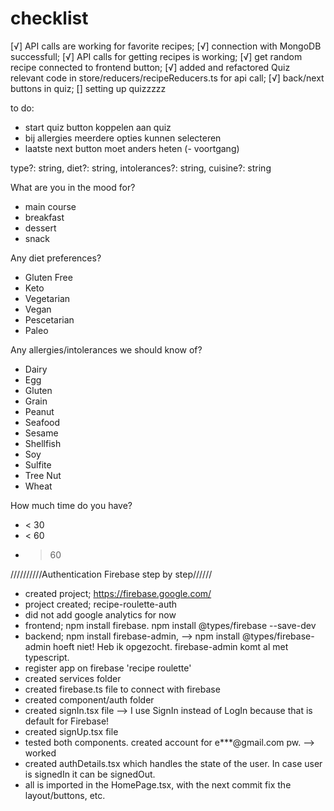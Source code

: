 # checklist

[√] API calls are working for favorite recipes;
[√] connection with MongoDB successfull;
[√] API calls for getting recipes is working;
[√] get random recipe connected to frontend button;
[√] added and refactored Quiz relevant code in store/reducers/recipeReducers.ts for api call;
[√] back/next buttons in quiz;
[] setting up quizzzzz


to do:
- start quiz button koppelen aan quiz
- bij allergies meerdere opties kunnen selecteren
- laatste next button moet anders heten
(- voortgang)

type?: string, diet?: string, intolerances?: string, cuisine?: string

What are you in the mood for?
- main course
- breakfast
- dessert
- snack

Any diet preferences?
- Gluten Free
- Keto
- Vegetarian
- Vegan
- Pescetarian
- Paleo


Any allergies/intolerances we should know of?
- Dairy
- Egg
- Gluten
- Grain
- Peanut
- Seafood
- Sesame
- Shellfish
- Soy
- Sulfite
- Tree Nut
- Wheat

How much time do you have?
- < 30
- < 60
- > 60

//////////Authentication Firebase step by step//////
- created project; https://firebase.google.com/
- project created; recipe-roulette-auth
- did not add google analytics for now
- frontend; npm install firebase. npm install @types/firebase --save-dev
- backend; npm install firebase-admin, --> npm install @types/firebase-admin hoeft niet! Heb ik opgezocht. firebase-admin komt al met typescript.
- register app on firebase 'recipe roulette'
- created services folder
- created firebase.ts file to connect with firebase
- created component/auth folder
- created signIn.tsx file  --> I use SignIn instead of LogIn because that is default for Firebase!
- created signUp.tsx file
- tested both components. created account for e***@gmail.com pw. --> worked
- created authDetails.tsx which handles the state of the user. In case user is signedIn it can be signedOut. 
- all is imported in the HomePage.tsx, with the next commit fix the layout/buttons, etc. 
